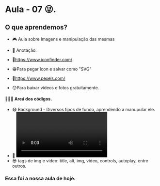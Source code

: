 # Aula - 07 😜.

## O que aprendemos?

- 🎮 Aula sobre Imagens e manipulação das mesmas

- 📝 Anotação:
- 🔗https://www.iconfinder.com/ 

- 😁Para pegar ícon e salvar como "SVG"


- 🔗https://www.pexels.com/

- 😯Para baixar vídeos e fotos gratuitamente. 

#### 👨🏻‍💻 Areá dos códigos.
- 😷 Background - Diversos tipos de fundo, aprendendo a manupular ele.
- 🐳 <video> - Aprendemos a colocar vídeos e desenvolvemos uma página com o mesmo (Pasta: Pagina WEB - Video).
- 😎 tags de img e video: title, alt, img, video, controls, autoplay, entre outros.
### Essa foi a nossa aula de hoje.
